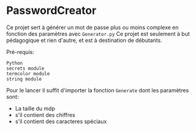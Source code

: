 # PasswordCreator

Ce projet sert à générer un mot de passe plus ou moins complexe en fonction des paramètres avec `Generator.py`
Ce projet est seulement à but pédagogique et rien d'autre, et est à destination de débutants.

Pré-requis:

```
Python
secrets module
termcolor module
string module
```

Pour le lancer il suffit d'importer la fonction `Generate` dont les paramètres sont:

- La taille du mdp
- s'il contient des chiffres
- s'il contient des caracteres spéciaux
